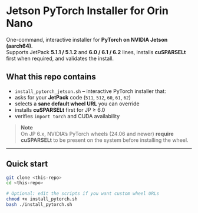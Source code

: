 # Jetson PyTorch Installer for Orin Nano

One-command, interactive installer for **PyTorch on NVIDIA Jetson (aarch64)**.  
Supports JetPack **5.1.1 / 5.1.2** and **6.0 / 6.1 / 6.2** lines, installs **cuSPARSELt** first when required, and validates the install.

## What this repo contains
  - `install_pytorch_jetson.sh` – interactive PyTorch installer that:
  - asks for your **JetPack** code (`511`, `512`, `60`, `61`, `62`)
  - selects a **sane default wheel URL** you can override
  - installs **cuSPARSELt** first for JP ≥ 6.0
  - verifies `import torch` and CUDA availability

> **Note**  
> On JP 6.x, NVIDIA’s PyTorch wheels (24.06 and newer) **require cuSPARSELt** to be present on the system before installing the wheel.

---

## Quick start

```bash
git clone <this-repo>
cd <this-repo>

# Optional: edit the scripts if you want custom wheel URLs
chmod +x install_pytorch.sh
bash ./install_pytorch.sh
